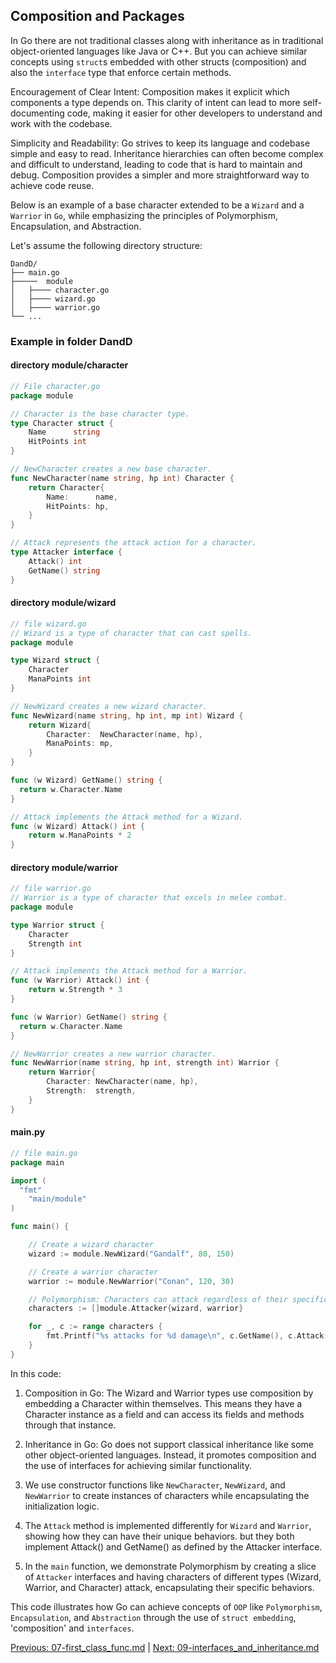 ## Composition and Packages

In Go there are not traditional classes along with inheritance as in traditional object-oriented languages like Java or C++. But you can achieve similar concepts using `struct`s embedded with other structs (composition) and also the `interface` type that enforce certain methods.

Encouragement of Clear Intent: Composition makes it explicit which components a type depends on. This clarity of intent can lead to more self-documenting code, making it easier for other developers to understand and work with the codebase.

Simplicity and Readability: Go strives to keep its language and codebase simple and easy to read. Inheritance hierarchies can often become complex and difficult to understand, leading to code that is hard to maintain and debug. Composition provides a simpler and more straightforward way to achieve code reuse.

 Below is an example of a base character extended to be a `Wizard` and a `Warrior` in `Go`, while emphasizing the principles of Polymorphism, Encapsulation, and Abstraction.

 Let's assume the following directory structure:

 ```
DandD/
├── main.go
├─────  module
│   ├──── character.go
│   ├──── wizard.go
│   ├──── warrior.go
└── ...
```

### Example in folder DandD 

#### directory module/character 


```go
// File character.go
package module

// Character is the base character type.
type Character struct {
    Name      string
    HitPoints int
}

// NewCharacter creates a new base character.
func NewCharacter(name string, hp int) Character {
	return Character{
		Name:      name,
		HitPoints: hp,
	}
}

// Attack represents the attack action for a character.
type Attacker interface {
    Attack() int
    GetName() string
}
```

#### directory module/wizard
```go
// file wizard.go
// Wizard is a type of character that can cast spells.
package module

type Wizard struct {
    Character
    ManaPoints int
}

// NewWizard creates a new wizard character.
func NewWizard(name string, hp int, mp int) Wizard {
	return Wizard{
		Character:  NewCharacter(name, hp),
		ManaPoints: mp,
	}
}

func (w Wizard) GetName() string {
  return w.Character.Name
}

// Attack implements the Attack method for a Wizard.
func (w Wizard) Attack() int {
	return w.ManaPoints * 2
}

```

#### directory module/warrior
```go
// file warrior.go
// Warrior is a type of character that excels in melee combat.
package module

type Warrior struct {
    Character
    Strength int
}

// Attack implements the Attack method for a Warrior.
func (w Warrior) Attack() int {
	return w.Strength * 3
}

func (w Warrior) GetName() string {
  return w.Character.Name
}

// NewWarrior creates a new warrior character.
func NewWarrior(name string, hp int, strength int) Warrior {
	return Warrior{
		Character: NewCharacter(name, hp),
		Strength:  strength,
	}
}

```

#### main.py
```go
// file main.go
package main

import (
  "fmt"
	"main/module"
)

func main() {

	// Create a wizard character
	wizard := module.NewWizard("Gandalf", 80, 150)

	// Create a warrior character
	warrior := module.NewWarrior("Conan", 120, 30)

	// Polymorphism: Characters can attack regardless of their specific type
	characters := []module.Attacker{wizard, warrior}

	for _, c := range characters {
		fmt.Printf("%s attacks for %d damage\n", c.GetName(), c.Attack())
	}
}

```

In this code:

1. Composition in Go: The Wizard and Warrior types use composition by embedding a Character within themselves. This means they have a Character instance as a field and can access its fields and methods through that instance.

2. Inheritance in Go: Go does not support classical inheritance like some other object-oriented languages. Instead, it promotes composition and the use of interfaces for achieving similar functionality.

3. We use constructor functions like `NewCharacter`, `NewWizard`, and `NewWarrior` to create instances of characters while encapsulating the initialization logic.

4. The `Attack` method is implemented differently for `Wizard` and `Warrior`, showing how they can have their unique behaviors. but they both implement Attack() and GetName() as defined by the Attacker interface. 

5. In the `main` function, we demonstrate Polymorphism by creating a slice of `Attacker` interfaces and having characters of different types (Wizard, Warrior, and Character) attack, encapsulating their specific behaviors.

This code illustrates how Go can achieve concepts of `OOP` like `Polymorphism`, `Encapsulation`, and `Abstraction` through the use of `struct embedding`, 'composition' and `interfaces`.

[Previous: 07-first_class_func.md](07-first_class_func.md) | [Next: 09-interfaces_and_inheritance.md](09-interfaces_and_inheritance.md)
